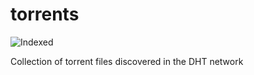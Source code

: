 torrents 
========
![Indexed](https://img.shields.io/badge/indexed-49042-blue)

Collection of torrent files discovered in the DHT network
